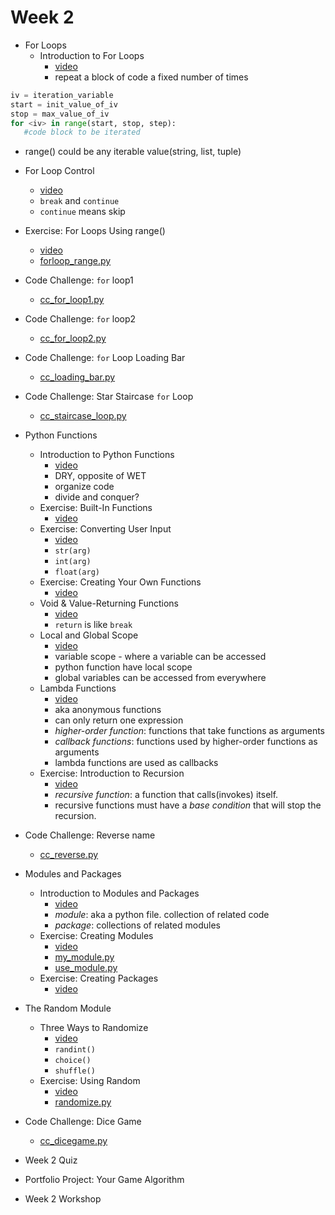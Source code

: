 # Week 2

- For Loops
  - Introduction to For Loops
    - [video](https://youtu.be/O_bopOVtG8A)
    - repeat a block of code a fixed number of times

```python
iv = iteration_variable
start = init_value_of_iv
stop = max_value_of_iv
for <iv> in range(start, stop, step):
   #code block to be iterated

```
   - range() could be any iterable value(string, list, tuple)

  - For Loop Control
    - [video](https://youtu.be/Jq3tlwBcLXU)
    - `break` and `continue`
    - `continue` means skip
  - Exercise: For Loops Using range()
    - [video](https://youtu.be/VxiK1SiP4qo)
    - [forloop_range.py](forloop_range.py)
  - Code Challenge: `for` loop1
    - [cc_for_loop1.py](cc_for_loop1.py)
  - Code Challenge: `for` loop2
    - [cc_for_loop2.py](cc_for_loop2.py)
  - Code Challenge: `for` Loop Loading Bar
    - [cc_loading_bar.py](cc_loading_bar.py)
  - Code Challenge: Star Staircase `for` Loop
    - [cc_staircase_loop.py](cc_staircase_loop.py)
- Python Functions
  - Introduction to Python Functions
    - [video](https://youtu.be/Sx5ZKoaudoQ)
    - DRY, opposite of WET
    - organize code
    - divide and conquer?
  - Exercise: Built-In Functions
    - [video](https://youtu.be/J2PdIJLS_7I)
  - Exercise: Converting User Input
    - [video](https://youtu.be/5Tk4rOgyGh4)
    - `str(arg)`
    - `int(arg)`
    - `float(arg)`
  - Exercise: Creating Your Own Functions
    - [video](https://youtu.be/HlfHNm9ESkw)
  - Void & Value-Returning Functions
    - [video](https://youtu.be/-sN34UiUsTw)
    - `return` is like `break`
  - Local and Global Scope
    - [video](https://youtu.be/nrXAMG-mnkE)
    - variable scope - where a variable can be accessed
    - python function have local scope
    - global variables can be accessed from everywhere
  - Lambda Functions
    - [video](https://youtu.be/_cARe8MRImc)
    - aka anonymous functions
    - can only return one expression
    - *higher-order function*: functions that take functions as arguments
    - *callback functions*: functions used by higher-order functions as arguments
    - lambda functions are used as callbacks
  - Exercise: Introduction to Recursion
    - [video](https://youtu.be/cB4P0RZhh8k)
    - *recursive function*: a function that calls(invokes) itself.
    - recursive functions must have a *base condition* that will stop the recursion.
- Code Challenge: Reverse name
  - [cc_reverse.py](code/cc_reverse.py)
- Modules and Packages
  - Introduction to Modules and Packages
    - [video](https://youtu.be/BrVm9PVy4uA)
    - *module*: aka a python file. collection of related code
    - *package*: collections of related modules
  - Exercise: Creating Modules
    - [video](https://youtu.be/4HfOnZcLJBs)
    - [my_module.py](./code/my_module.py)
    - [use_module.py](./code/use_module.py)
  - Exercise: Creating Packages
    - [video]()
- The Random Module
  - Three Ways to Randomize
    - [video](https://youtu.be/5blTKuj7Mbk)
    - `randint()`
    - `choice()`
    - `shuffle()`
  - Exercise: Using Random
    - [video](https://youtu.be/gNZDXGSq5RM)
    - [randomize.py](code/randomize.py)
- Code Challenge: Dice Game
  - [cc_dicegame.py](code/cc_dicegame.py)
- Week 2 Quiz
- Portfolio Project: Your Game Algorithm
- Week 2 Workshop 